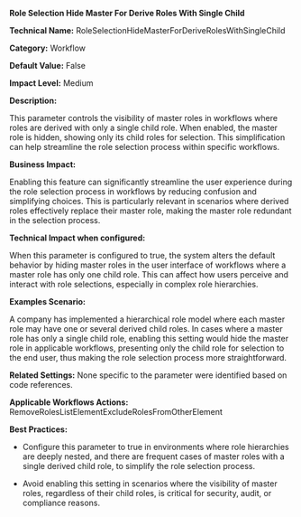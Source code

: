 **Role Selection Hide Master For Derive Roles With Single Child**

**Technical Name:** RoleSelectionHideMasterForDeriveRolesWithSingleChild

**Category:** Workflow

**Default Value:** False

**Impact Level:** Medium

**Description:**

This parameter controls the visibility of master roles in workflows where roles are derived with only a single child role. When enabled, the master role is hidden, showing only its child roles for selection. This simplification can help streamline the role selection process within specific workflows.

**Business Impact:**

Enabling this feature can significantly streamline the user experience during the role selection process in workflows by reducing confusion and simplifying choices. This is particularly relevant in scenarios where derived roles effectively replace their master role, making the master role redundant in the selection process.

**Technical Impact when configured:**

When this parameter is configured to true, the system alters the default behavior by hiding master roles in the user interface of workflows where a master role has only one child role. This can affect how users perceive and interact with role selections, especially in complex role hierarchies.

**Examples Scenario:**

A company has implemented a hierarchical role model where each master role may have one or several derived child roles. In cases where a master role has only a single child role, enabling this setting would hide the master role in applicable workflows, presenting only the child role for selection to the end user, thus making the role selection process more straightforward.

**Related Settings:** None specific to the parameter were identified based on code references.

**Applicable Workflows Actions:** RemoveRolesListElementExcludeRolesFromOtherElement

**Best Practices:** 

- Configure this parameter to true in environments where role hierarchies are deeply nested, and there are frequent cases of master roles with a single derived child role, to simplify the role selection process.
  
- Avoid enabling this setting in scenarios where the visibility of master roles, regardless of their child roles, is critical for security, audit, or compliance reasons.